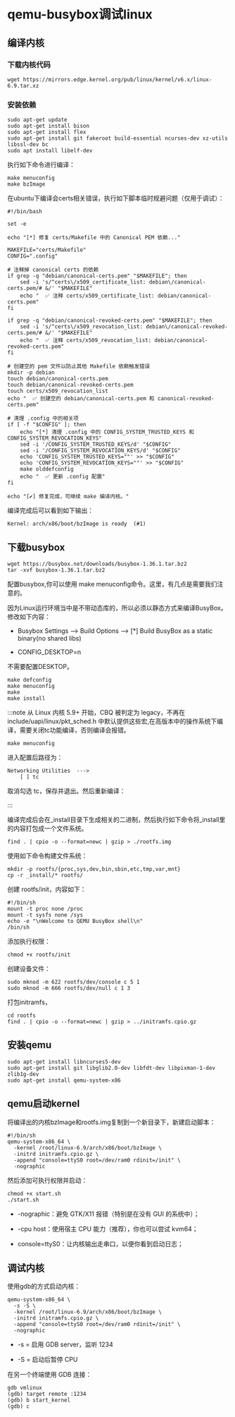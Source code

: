 # qemu-busybox调试linux

## 编译内核

### 下载内核代码

```shell
wget https://mirrors.edge.kernel.org/pub/linux/kernel/v6.x/linux-6.9.tar.xz
```

### 安装依赖

```shell
sudo apt-get update
sudo apt-get install bison
sudo apt-get install flex
sudo apt-get install git fakeroot build-essential ncurses-dev xz-utils libssl-dev bc
sudo apt install libelf-dev
```

执行如下命令进行编译：

```shell
make menuconfig
make bzImage
```

在ubuntu下编译会certs相关错误，执行如下脚本临时规避问题（仅用于调试）：

```shell
#!/bin/bash

set -e

echo "[*] 修复 certs/Makefile 中的 Canonical PEM 依赖..."

MAKEFILE="certs/Makefile"
CONFIG=".config"

# 注释掉 canonical certs 的依赖
if grep -q "debian/canonical-certs.pem" "$MAKEFILE"; then
    sed -i 's/^certs\/x509_certificate_list: debian\/canonical-certs.pem/# &/' "$MAKEFILE"
    echo "  ✅ 注释 certs/x509_certificate_list: debian/canonical-certs.pem"
fi

if grep -q "debian/canonical-revoked-certs.pem" "$MAKEFILE"; then
    sed -i 's/^certs\/x509_revocation_list: debian\/canonical-revoked-certs.pem/# &/' "$MAKEFILE"
    echo "  ✅ 注释 certs/x509_revocation_list: debian/canonical-revoked-certs.pem"
fi

# 创建空的 pem 文件以防止其他 Makefile 依赖触发错误
mkdir -p debian
touch debian/canonical-certs.pem
touch debian/canonical-revoked-certs.pem
touch certs/x509_revocation_list
echo "  ✅ 创建空的 debian/canonical-certs.pem 和 canonical-revoked-certs.pem"

# 清理 .config 中的相关项
if [ -f "$CONFIG" ]; then
    echo "[*] 清理 .config 中的 CONFIG_SYSTEM_TRUSTED_KEYS 和 CONFIG_SYSTEM_REVOCATION_KEYS"
    sed -i '/CONFIG_SYSTEM_TRUSTED_KEYS/d' "$CONFIG"
    sed -i '/CONFIG_SYSTEM_REVOCATION_KEYS/d' "$CONFIG"
    echo 'CONFIG_SYSTEM_TRUSTED_KEYS=""' >> "$CONFIG"
    echo 'CONFIG_SYSTEM_REVOCATION_KEYS=""' >> "$CONFIG"
    make olddefconfig
    echo "  ✅ 更新 .config 配置"
fi

echo "[✔] 修复完成，可继续 make 编译内核。"
```

编译完成后可以看到如下输出：

```shell
Kernel: arch/x86/boot/bzImage is ready  (#1)
```


## 下载busybox

```shell
wget https://busybox.net/downloads/busybox-1.36.1.tar.bz2
tar -xvf busybox-1.36.1.tar.bz2
```

配置busybox,你可以使用 make menuconfig命令。这里，有几点是需要我们注意的。

因为Linux运行环境当中是不带动态库的，所以必须以静态方式来编译BusyBox。修改如下内容：

- Busybox Settings —> Build Options —> [*] Build BusyBox as a static binary(no shared libs)

- CONFIG_DESKTOP=n

不需要配置DESKTOP。

```shell
make defconfig
make menuconfig
make 
make install
```

:::note
从 Linux 内核 5.9+ 开始，CBQ 被判定为 legacy，不再在 include/uapi/linux/pkt_sched.h 中默认提供这些宏,在高版本中的操作系统下编译，需要关闭tc功能编译，否则编译会报错。

```
make menuconfig
```
进入配置后路径为：

```
Networking Utilities  --->
    [ ] tc
```
取消勾选 tc，保存并退出。然后重新编译：

:::


编译完成后会在_install目录下生成相关的二进制，然后执行如下命令将_install里的内容打包成一个文件系统。

```shell
find . | cpio -o --format=newc | gzip > ./rootfs.img
```

使用如下命令构建文件系统：

```shell
mkdir -p rootfs/{proc,sys,dev,bin,sbin,etc,tmp,var,mnt}
cp -r _install/* rootfs/
```

创建 rootfs/init，内容如下：

```shell
#!/bin/sh
mount -t proc none /proc
mount -t sysfs none /sys
echo -e "\nWelcome to QEMU BusyBox shell\n"
/bin/sh
```

添加执行权限：

```shell
chmod +x rootfs/init
```

创建设备文件：

```shell
sudo mknod -m 622 rootfs/dev/console c 5 1
sudo mknod -m 666 rootfs/dev/null c 1 3
```

打包initramfs，

```shell
cd rootfs
find . | cpio -o --format=newc | gzip > ../initramfs.cpio.gz
```


## 安装qemu

```shell
sudo apt-get install libncurses5-dev
sudo apt-get install git libglib2.0-dev libfdt-dev libpixman-1-dev zlib1g-dev
sudo apt-get install qemu-system-x86
```

## qemu启动kernel

将编译出的内核bzImage和rootfs.img复制到一个新目录下，新建启动脚本：

```shell
#!/bin/sh
qemu-system-x86_64 \
  -kernel /root/linux-6.9/arch/x86/boot/bzImage \
  -initrd initramfs.cpio.gz \
  -append "console=ttyS0 root=/dev/ram0 rdinit=/init" \
  -nographic
```

然后添加可执行权限并启动：

```shell
chmod +x start.sh
./start.sh
```

- -nographic：避免 GTK/X11 报错（特别是在没有 GUI 的系统中）；

- -cpu host：使用宿主 CPU 能力（推荐），你也可以尝试 kvm64；

- console=ttyS0：让内核输出走串口，以便你看到启动日志；

##  调试内核

使用gdb的方式启动内核：

```shell
qemu-system-x86_64 \
  -s -S \
  -kernel /root/linux-6.9/arch/x86/boot/bzImage \
  -initrd initramfs.cpio.gz \
  -append "console=ttyS0 root=/dev/ram0 rdinit=/init" \
  -nographic
```

- -s = 启用 GDB server，监听 1234

- -S = 启动后暂停 CPU

在另一个终端使用 GDB 连接：

```shell
gdb vmlinux
(gdb) target remote :1234
(gdb) b start_kernel
(gdb) c
```